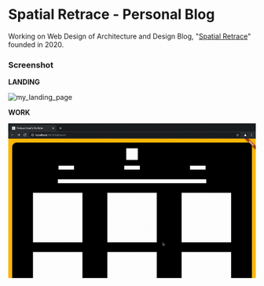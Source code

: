 # Spatial Retrace - Personal Blog
Working on Web Design of Architecture and Design Blog, "[Spatial Retrace](https://spatialretrace.github.io/sr-website/)" founded in 2020.

### Screenshot

**LANDING**

![my_landing_page](screenshots/04_landing.png)

**WORK**

![work_page](screenshots/00_work.gif)
